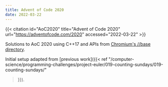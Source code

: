 ```yaml
---
title: Advent of Code 2020
date: 2022-03-22
---
```


{{< citation
  id="AoC2020"
  title="Advent of Code 2020"
  url="https://adventofcode.com/2020"
  accessed="2022-03-22" >}}

Solutions to AoC 2020 using C++17 and APIs from [Chromium's //base
directory](https://chromium.googlesource.com/chromium/src.git/+/refs/heads/main/base/).

Initial setup adapted from [previous work]({{< ref
"/computer-science/programming-challenges/project-euler/019-counting-sundays/019-counting-sundays/"
>}}).

